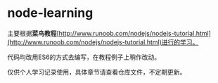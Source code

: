 # node-learning
主要根据**菜鸟教程**[http://www.runoob.com/nodejs/nodejs-tutorial.html](http://www.runoob.com/nodejs/nodejs-tutorial.html)进行的学习。

代码均改用ES6的方式去编写，在教程例子上稍作改动。

仅供个人学习记录使用，具体章节请查看仓库文件，不定期更新。
